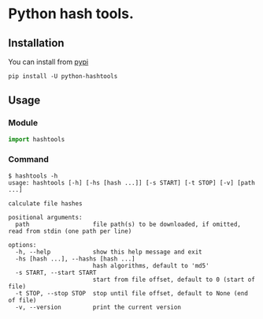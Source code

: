 # Python hash tools.

## Installation

You can install from [pypi](https://pypi.org/project/python-hashtools/)

```console
pip install -U python-hashtools
```

## Usage

### Module

```python
import hashtools
```

### Command

```console
$ hashtools -h
usage: hashtools [-h] [-hs [hash ...]] [-s START] [-t STOP] [-v] [path ...]

calculate file hashes

positional arguments:
  path                  file path(s) to be downloaded, if omitted, read from stdin (one path per line)

options:
  -h, --help            show this help message and exit
  -hs [hash ...], --hashs [hash ...]
                        hash algorithms, default to 'md5'
  -s START, --start START
                        start from file offset, default to 0 (start of file)
  -t STOP, --stop STOP  stop until file offset, default to None (end of file)
  -v, --version         print the current version
```
